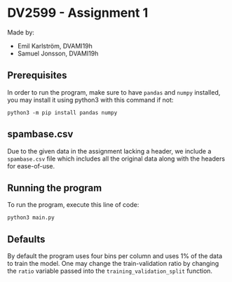 # DV2599 - Assignment 1

Made by: 
* Emil Karlström, DVAMI19h
* Samuel Jonsson, DVAMI19h

## Prerequisites

In order to run the program, make sure to have `pandas` and `numpy` installed, you may install it using python3 with this command if not:

`python3 -m pip install pandas numpy`

## spambase.csv

Due to the given data in the assignment lacking a header, we include a `spambase.csv` file which includes all the original data along with the headers for ease-of-use. 

## Running the program

To run the program, execute this line of code:

`python3 main.py`

## Defaults

By default the program uses four bins per column and uses 1% of the data to train the model. One may change the train-validation ratio by changing the `ratio` variable passed into the `training_validation_split` function.